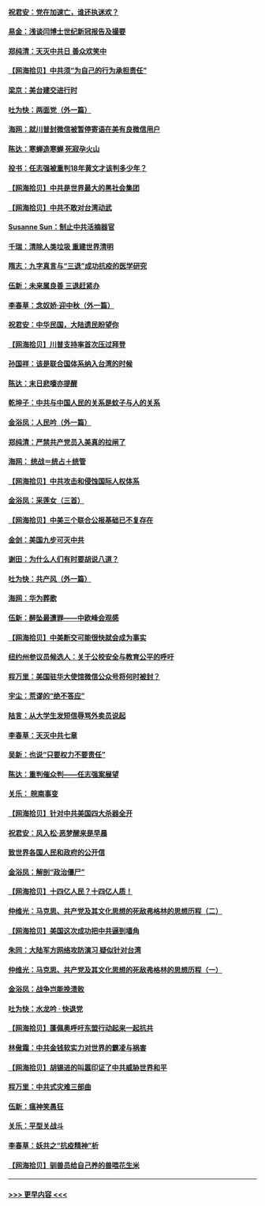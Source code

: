 #### [祝君安：党在加速亡，谁还执迷欢？](../pages/nsc993/n12428652.md?t=09251102) 
#### [易金：浅谈闫博士世纪新冠报告及撮要](../pages/nsc993/n12426822.md?t=09251102) 
#### [郑纯清：天灭中共日 善众欢笑中](../pages/nsc993/n12426784.md?t=09251102) 
#### [【网海拾贝】中共须“为自己的行为承担责任”](../pages/nsc993/n12426067.md?t=09251102) 
#### [梁京：美台建交进行时](../pages/nsc993/n12424066.md?t=09251102) 
#### [吐为快：两面党（外一篇）](../pages/nsc993/n12424043.md?t=09251102) 
#### [海网：就川普封微信被暂停寄语在美有良微信用户](../pages/nsc993/n12424021.md?t=09251102) 
#### [陈达：寒蝉造寒蝉 死寂孕火山](../pages/nsc993/n12423958.md?t=09251102) 
#### [投书：任志强被重判18年黄文才该判多少年？](../pages/nsc993/n12423672.md?t=09251102) 
#### [【网海拾贝】中共是世界最大的黑社会集团](../pages/nsc993/n12423543.md?t=09251102) 
#### [【网海拾贝】中共不敢对台湾动武](../pages/nsc993/n12421418.md?t=09251102) 
#### [Susanne Sun：制止中共活摘器官](../pages/nsc993/n12419654.md?t=09251102) 
#### [千瑞：清除人类垃圾 重建世界清明](../pages/nsc993/n12419414.md?t=09251102) 
#### [隋志：九字真言与“三退”成功抗疫的医学研究](../pages/nsc993/n12419248.md?t=09251102) 
#### [伍新：未来属良善 三退赶紧办](../pages/nsc993/n12418496.md?t=09251102) 
#### [李春草：念奴娇·迎中秋（外一篇）](../pages/nsc993/n12418465.md?t=09251102) 
#### [祝君安：中华民国，大陆遗民盼望你](../pages/nsc993/n12418089.md?t=09251102) 
#### [【网海拾贝】川普支持率首次压过拜登](../pages/nsc993/n12418050.md?t=09251102) 
#### [孙国祥：该是联合国体系纳入台湾的时候](../pages/nsc993/n12417369.md?t=09251102) 
#### [陈达：末日悲嚎亦提醒](../pages/nsc993/n12416736.md?t=09251102) 
#### [乾坤子：中共与中国人民的关系是蚊子与人的关系](../pages/nsc993/n12416632.md?t=09251102) 
#### [金浴凤：人民吟（外一篇）](../pages/nsc993/n12416567.md?t=09251102) 
#### [郑纯清：严禁共产党员入美真的拉闸了](../pages/nsc993/n12416550.md?t=09251102) 
#### [海网： 统战＝统占＋统管](../pages/nsc993/n12416404.md?t=09251102) 
#### [【网海拾贝】中共攻击和侵蚀国际人权体系](../pages/nsc993/n12416250.md?t=09251102) 
#### [金浴凤：采莲女（三首）](../pages/nsc993/n12415517.md?t=09251102) 
#### [【网海拾贝】中美三个联合公报基础已不复存在](../pages/nsc993/n12415054.md?t=09251102) 
#### [金剑：美国九步可灭中共](../pages/nsc993/n12413183.md?t=09251102) 
#### [谢田：为什么人们有时要胡说八道？](../pages/nsc993/n12411861.md?t=09251102) 
#### [吐为快：共产风（外一篇）](../pages/nsc993/n12411761.md?t=09251102) 
#### [海网：华为葬歌](../pages/nsc993/n12410381.md?t=09251102) 
#### [伍新：醉坠最遭罪——中欧峰会观感](../pages/nsc993/n12410364.md?t=09251102) 
#### [【网海拾贝】中美断交可能很快就会成为事实](../pages/nsc993/n12409495.md?t=09251102) 
#### [纽约州参议员候选人：关于公校安全与教育公平的呼吁](../pages/nsc993/n12409228.md?t=09251102) 
#### [程万里：美国驻华大使馆微信公众号将何时被封？](../pages/nsc993/n12407397.md?t=09251102) 
#### [宇尘：荒谬的“绝不答应”](../pages/nsc993/n12407360.md?t=09251102) 
#### [陆言：从大学生发短信辱骂外卖员说起](../pages/nsc993/n12407285.md?t=09251102) 
#### [李春草：天灭中共七章](../pages/nsc993/n12406988.md?t=09251102) 
#### [吴新：也说“只要权力不要责任”](../pages/nsc993/n12406966.md?t=09251102) 
#### [陈达：重判催众判——任志强案展望](../pages/nsc993/n12404540.md?t=09251102) 
#### [关乐： 皖南事变](../pages/nsc993/n12404288.md?t=09251102) 
#### [【网海拾贝】针对中共美国四大杀器全开](../pages/nsc993/n12404172.md?t=09251102) 
#### [祝君安：风入松‧恶梦醒来是早晨](../pages/nsc993/n12401953.md?t=09251102) 
#### [致世界各国人民和政府的公开信](../pages/nsc993/n12401824.md?t=09251102) 
#### [金浴凤：解剖“政治僵尸”](../pages/nsc993/n12401808.md?t=09251102) 
#### [【网海拾贝】十四亿人民？十四亿人质！](../pages/nsc993/n12401708.md?t=09251102) 
#### [仲维光：马克思、共产党及其文化思想的死敌弗格林的思想历程（二）](../pages/nsc993/n12399107.md?t=09251102) 
#### [【网海拾贝】美国这次成功把中共逼到墙角](../pages/nsc993/n12400173.md?t=09251102) 
#### [朱同：大陆军方网络攻防演习 疑似针对台湾](../pages/nsc993/n12399868.md?t=09251102) 
#### [仲维光：马克思、共产党及其文化思想的死敌弗格林的思想历程（一）](../pages/nsc993/n12398341.md?t=09251102) 
#### [金浴凤：战争岂能挽溃败](../pages/nsc993/n12398855.md?t=09251102) 
#### [吐为快：水龙吟 · 快退党](../pages/nsc993/n12398849.md?t=09251102) 
#### [【网海拾贝】蓬佩奥呼吁东盟行动起来一起抗共](../pages/nsc993/n12398291.md?t=09251102) 
#### [林傲霜：中共金钱软实力对世界的霸凌与祸害](../pages/nsc993/n12397515.md?t=09251102) 
#### [【网海拾贝】胡锡进的叫嚣印证了中共威胁世界和平](../pages/nsc993/n12397455.md?t=09251102) 
#### [程万里：中共式灾难三部曲](../pages/nsc993/n12397106.md?t=09251102) 
#### [伍新：瘟神笑愚狂](../pages/nsc993/n12397052.md?t=09251102) 
#### [关乐：平型关战斗](../pages/nsc993/n12395387.md?t=09251102) 
#### [李春草：妖共之“抗疫精神”析](../pages/nsc993/n12395240.md?t=09251102) 
#### [【网海拾贝】驯兽员给自己养的兽喂花生米](../pages/nsc993/n12393919.md?t=09251102) 

----
#### [ >>> 更早内容 <<< ](../indexes/nsc993-earlier.md)
